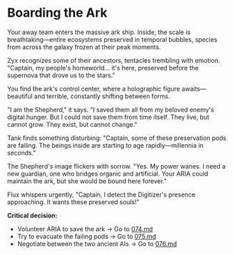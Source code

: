 # Boarding the Ark

Your away team enters the massive ark ship. Inside, the scale is breathtaking—entire ecosystems preserved in temporal bubbles, species from across the galaxy frozen at their peak moments.

Zyx recognizes some of their ancestors, tentacles trembling with emotion. "Captain, my people's homeworld... it's here, preserved before the supernova that drove us to the stars."

You find the ark's control center, where a holographic figure awaits—beautiful and terrible, constantly shifting between forms.

"I am the Shepherd," it says. "I saved them all from my beloved enemy's digital hunger. But I could not save them from time itself. They live, but cannot grow. They exist, but cannot change."

Tank finds something disturbing: "Captain, some of these preservation pods are failing. The beings inside are starting to age rapidly—millennia in seconds."

The Shepherd's image flickers with sorrow. "Yes. My power wanes. I need a new guardian, one who bridges organic and artificial. Your ARIA could maintain the ark, but she would be bound here forever."

Flux whispers urgently, "Captain, I detect the Digitizer's presence approaching. It wants these preserved souls!"

**Critical decision:**

- Volunteer ARIA to save the ark → Go to [074.md](074.md)
- Try to evacuate the failing pods → Go to [075.md](075.md)
- Negotiate between the two ancient AIs → Go to [076.md](076.md)